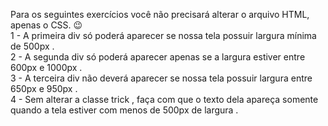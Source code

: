 Para os seguintes exercícios você não precisará alterar o arquivo HTML, apenas o CSS. 😉<br>
1 - A primeira div só poderá aparecer se nossa tela possuir largura mínima de 500px . <br>
2 - A segunda div só poderá aparecer apenas se a largura estiver entre 600px e 1000px . <br>
3 - A terceira div não deverá aparecer se nossa tela possuir largura entre 650px e 950px . <br>
4 - Sem alterar a classe trick , faça com que o texto dela apareça somente quando a tela estiver com menos de 500px de largura .
